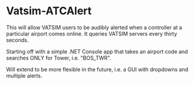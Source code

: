 # Vatsim-ATCAlert


This will allow VATSIM users to be audibly alerted when a controller at a particular airport comes online.  It queries VATSIM servers every thirty seconds.  

Starting off with a simple .NET Console app that takes an airport code and searches ONLY for Tower, i.e. "BOS_TWR".  

Will extend to be more flexible in the future, i.e. a GUI with dropdowns and multiple alerts.


